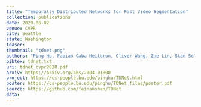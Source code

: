 ```yaml
---
title: "Temporally Distributed Networks for Fast Video Segmentation"
collection: publications
date: 2020-06-02
venue: CVPR
city: Seattle
state: Washington
teaser:
thumbnail: "tdnet.png"
authors: "Ping Hu, Fabian Caba Heilbron, Oliver Wang, Zhe Lin, Stan Sclaroff, Federico Perazzi"
bibtex: tdnet.txt
uri: tdnet_cvpr2020.pdf
arxiv: https://arxiv.org/abs/2004.01800
project: https://cs-people.bu.edu/pinghu/TDNet.html
poster: https://cs-people.bu.edu/pinghu/TDNet_files/poster.pdf
source: https://github.com/feinanshan/TDNet
data:
---
```


